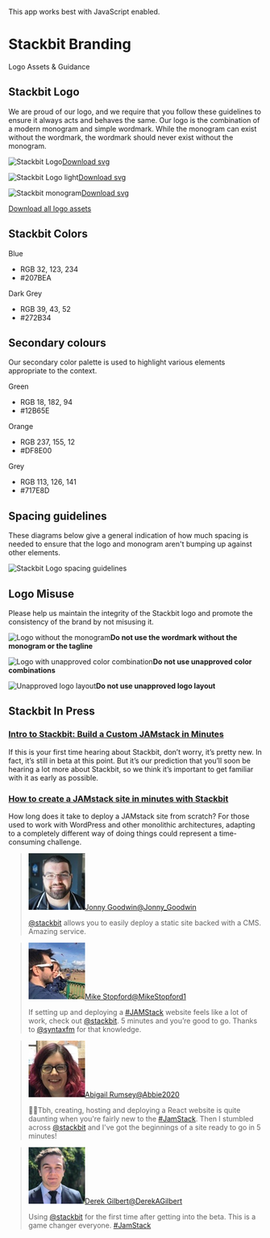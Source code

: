 This app works best with JavaScript enabled.

# Stackbit Branding

Logo Assets & Guidance

## Stackbit Logo

We are proud of our logo, and we require that you follow these guidelines to ensure it always acts and behaves the same. Our logo is the combination of a modern monogram and simple wordmark. While the monogram can exist without the wordmark, the wordmark should never exist without the monogram.

![Stackbit Logo](https://assets.stackbit.com/brand-guidelines/stackbit-logo-preview.png)[Download svg](https://assets.stackbit.com/brand-guidelines/logo-stackbit-dark.svg)

![Stackbit Logo light](https://assets.stackbit.com/brand-guidelines/stackbit-logo-inverse-preview.png)[Download svg](https://assets.stackbit.com/brand-guidelines/logo-stackbit-light.svg)

![Stackbit monogram](https://assets.stackbit.com/brand-guidelines/stackbit-monogram.png)[Download svg](https://assets.stackbit.com/brand-guidelines/stackbit-monogram.svg)

<a href="https://assets.stackbit.com/brand-guidelines/Stackbit-Brand-Assets.zip" class="button-component button-component-theme-accent"><span>Download all logo assets</span></a>

## Stackbit Colors

Blue

- RGB 32, 123, 234
- \#207BEA

Dark Grey

- RGB 39, 43, 52
- \#272B34

## Secondary colours

Our secondary color palette is used to highlight various elements appropriate to the context.

Green

- RGB 18, 182, 94
- \#12B65E

Orange

- RGB 237, 155, 12
- \#DF8E00

Grey

- RGB 113, 126, 141
- \#717E8D

## Spacing guidelines

These diagrams below give a general indication of how much spacing is needed to ensure that the logo and monogram aren't bumping up against other elements.

![Stackbit Logo spacing guidelines](https://assets.stackbit.com/brand-guidelines/stackbit-clear-space.png)

## Logo Misuse

Please help us maintain the integrity of the Stackbit logo and promote the consistency of the brand by not misusing it.

![Logo without the monogram](https://assets.stackbit.com/brand-guidelines/stackbit-wordmark.png)**Do not use the wordmark without the monogram or the tagline**

![Logo with unapproved color combination](https://assets.stackbit.com/brand-guidelines/stackbit-wrong-colors.png)**Do not use unapproved color combinations**

![Unapproved logo layout](https://assets.stackbit.com/brand-guidelines/stackbit-wrong-layout.png)**Do not use unapproved logo layout**

## Stackbit In Press

### [Intro to Stackbit: Build a Custom JAMstack in Minutes](https://snipcart.com/blog/stackbit "Intro to Stackbit, Build a Custom JAMstack in Minutes")

If this is your first time hearing about Stackbit, don’t worry, it’s pretty new. In fact, it’s still in beta at this point. But it’s our prediction that you’ll soon be hearing a lot more about Stackbit, so we think it’s important to get familiar with it as early as possible.

### [How to create a JAMstack site in minutes with Stackbit](https://www.datocms.com/blog/how-to-create-a-jamstack-site-in-minutes-with-stackbit/?source=post_page "How to create a JAMstack site in minutes with Stackbit")

How long does it take to deploy a JAMstack site from scratch? For those used to work with WordPress and other monolithic architectures, adapting to a completely different way of doing things could represent a time-consuming challenge.

> <img src="/images/1566230159-jonny-goodwin.jpg" class="avatar" />[Jonny Goodwin<span class="small">@Jonny_Goodwin</span>](https://twitter.com/Jonny_Goodwin/status/1108768178899951616)
>
> [@stackbit](https://twitter.com/stackbit) allows you to easily deploy a static site backed with a CMS. Amazing service.

> <img src="/images/1570526957-mike.jpg" class="avatar" />[Mike Stopford<span class="small">@MikeStopford1</span>](https://twitter.com/MikeStopford1/status/1171060449946849280)
>
> If setting up and deploying a [\#JAMStack](https://twitter.com/hashtag/JAMStack?src=hashtag_click) website feels like a lot of work, check out [@stackbit](https://twitter.com/stackbit). 5 minutes and you’re good to go. Thanks to [@syntaxfm](https://twitter.com/syntaxfm) for that knowledge.

> <img src="/images/1566230899-abigail-rumsey.jpg" class="avatar" />[Abigail Rumsey<span class="small">@Abbie2020</span>](https://twitter.com/Abbie2020/status/1163473062152593408)
>
> 👩‍💻Tbh, creating, hosting and deploying a React website is quite daunting when you're fairly new to the [\#JamStack](https://twitter.com/hashtag/JamStack?src=hash). Then I stumbled across [@stackbit](https://twitter.com/stackbit) and I've got the beginnings of a site ready to go in 5 minutes!

> <img src="/images/1565857388-derekgilbert.jpg" class="avatar" />[Derek Gilbert<span class="small">@DerekAGilbert</span>](https://twitter.com/DerekAGilbert/status/1121109630153674752)
>
> Using [@stackbit](https://twitter.com/stackbit) for the first time after getting into the beta. This is a game changer everyone. [\#JamStack](https://twitter.com/hashtag/JamStack?src=hash)

<!-- -->

<!-- -->
